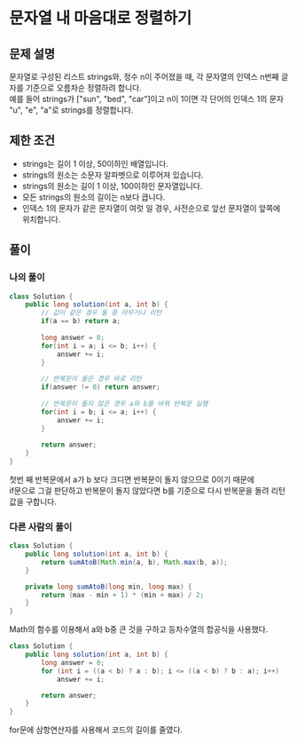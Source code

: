 # 문자열 내 마음대로 정렬하기
## 문제 설명
문자열로 구성된 리스트 strings와, 정수 n이 주어졌을 때, 각 문자열의 인덱스 n번째 글자를 기준으로 오름차순 정렬하려 합니다.  
예를 들어 strings가 ["sun", "bed", "car"]이고 n이 1이면 각 단어의 인덱스 1의 문자 "u", "e", "a"로 strings를 정렬합니다.

## 제한 조건
* strings는 길이 1 이상, 50이하인 배열입니다.
* strings의 원소는 소문자 알파벳으로 이루어져 있습니다.
* strings의 원소는 길이 1 이상, 100이하인 문자열입니다.
* 모든 strings의 원소의 길이는 n보다 큽니다.
* 인덱스 1의 문자가 같은 문자열이 여럿 일 경우, 사전순으로 앞선 문자열이 앞쪽에 위치합니다.

## 풀이
### 나의 풀이
```java
class Solution {
    public long solution(int a, int b) {
        // 값이 같은 경우 둘 중 아무거나 리턴
        if(a == b) return a;
        
        long answer = 0;
        for(int i = a; i <= b; i++) {
            answer += i;
        }
        
        // 반복문이 돌은 경우 바로 리턴
        if(answer != 0) return answer;
        
        // 반복문이 돌지 않은 경우 a와 b를 바꿔 반복문 실행
        for(int i = b; i <= a; i++) {
            answer += i;
        }
        
        return answer;
    }
}
```  
첫번 째 반복문에서 a가 b 보다 크디면 반복문이 돌지 않으므로 0이기 때문에  
if문으로 그걸 판단하고 반복문이 돌지 않았다면 b를 기준으로 다시 반복문을 돌려 리턴값을 구합니다.

### 다른 사람의 풀이
```java
class Solution {
    public long solution(int a, int b) {
        return sumAtoB(Math.min(a, b), Math.max(b, a));
    }

    private long sumAtoB(long min, long max) {
        return (max - min + 1) * (min + max) / 2;
    }
}
```
Math의 함수를 이용해서 a와 b중 큰 것을 구하고 등차수열의 합공식을 사용했다.  

```java
class Solution {
    public long solution(int a, int b) {
        long answer = 0;
        for (int i = ((a < b) ? a : b); i <= ((a < b) ? b : a); i++) 
            answer += i;

        return answer;
    }
}
```
for문에 삼항연산자를 사용해서 코드의 길이를 줄였다.
